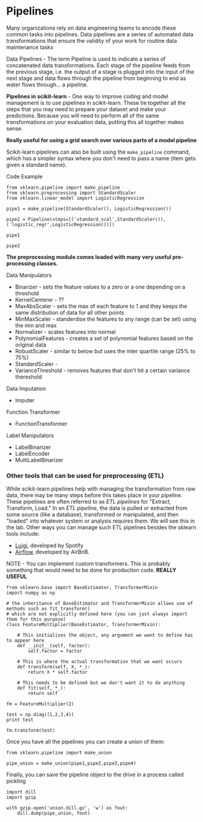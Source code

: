 # Pipelines

Many organizations rely on data engineering teams to encode these common tasks into pipelines. Data pipelines are a series of automated data transformations that ensure the validity of your work for routine data maintenance tasks

Data Pipelines - The term Pipeline is used to indicate a series of concatenated data transformations. Each stage of the pipeline feeds from the previous stage, i.e. the output of a stage is plugged into the input of the next stage and data flows through the pipeline from beginning to end as water flows through... a pipeline.

__Pipelines in scikit-learn__ - One way to improve coding and model management is to use pipelines in scikit-learn. These tie together all the steps that you may need to prepare your dataset and make your predictions. Because you will need to perform all of the same transformations on your evaluation data, putting this all together makes sense.


__Really useful for using a grid search over various parts of a model pipeline__

Scikit-learn pipelines can also be built using the `make_pipeline` command, which has a simpler syntax where you don't need to pass a name (item gets given a standard name).

Code Example
```
from sklearn.pipeline import make_pipeline
from sklearn.preprocessing import StandardScaler
from sklearn.linear_model import LogisticRegression

pipe1 = make_pipeline(StandardScaler(), LogisticRegression())    

pipe2 = Pipeline(steps=[('standard_scal',StandardScaler()), ('logistic_regr',LogisticRegression())])

pipe1

pipe2
```

__The preprocessing module comes loaded with many very useful pre-processing classes.__

Data Manipulators
- Binarizer - sets the feature values to a zero or a one depending on a threshold
- KernelCenterer - ??
- MaxAbsScaler - sets the max of each feature to 1 and they keeps the same distribution of data for all other points
- MinMaxScaler - standerdise the features to any range (can be set) using the min and max
- Normalizer - scales features into normal
- PolynomialFeatures - creates a set of polynomial features based on the original data
- RobustScaler - similar to below but uses the inter quartile range (25% to 75%)
- StandardScaler -
- VarianceThreshold - removes features that don't hit a certain variance thereshold

Data Imputation
- Imputer

Function Transformer
- FunctionTransformer

Label Manipulators
- LabelBinarizer
- LabelEncoder
- MultiLabelBinarizer

### Other tools that can be used for preprocessing (ETL)

While scikit-learn pipelines help with managing the transformation from raw data, there may be many steps before this takes place in your pipeline. These pipelines are often referred to as _ETL pipelines_ for "Extract, Transform, Load." In an _ETL pipeline_, the data is pulled or extracted from some source (like a database), transformed or manipulated, and then "loaded" into whatever system or analysis requires them. We will see this in the lab. Other ways you can manage such ETL pipelines besides the sklearn tools include:

- [Luigi](https://github.com/spotify/luigi), developed by Spotify
- [Airflow](https://github.com/airbnb/airflow), developed by AirBnB.


NOTE - You can implement custom transformers. This is probably something that would need to be done for production code. __REALLY USEFUL__
```
from sklearn.base import BaseEstimator, TransformerMixin
import numpy as np

# the inheritance of BaseEstimator and TransformerMixin allows use of methods such as fit_transform()
# which are not explicitly defined here (you can just always import them for this purpose)
class FeatureMultiplier(BaseEstimator, TransformerMixin):

    # This initialises the object, any argument we want to define has to appear here
    def __init__(self, factor):
        self.factor = factor

    # This is where the actual transformation that we want occurs
    def transform(self, X, *_):
        return X * self.factor

    # This needs to be defined but we don't want it to do anything
    def fit(self, *_):
        return self

fm = FeatureMultiplier(2)

test = np.diag((1,2,3,4))
print test

fm.transform(test)
```

Once you have all the pipelines you can create a union of them:

```
from sklearn.pipeline import make_union

pipe_union = make_union(pipe1,pipe2,pipe3,pipe4)
```

Finally, you can save the pipeline object to the drive in a process called pickling
```
import dill
import gzip

with gzip.open('union.dill.gz', 'w') as fout:
    dill.dump(pipe_union, fout)
```
